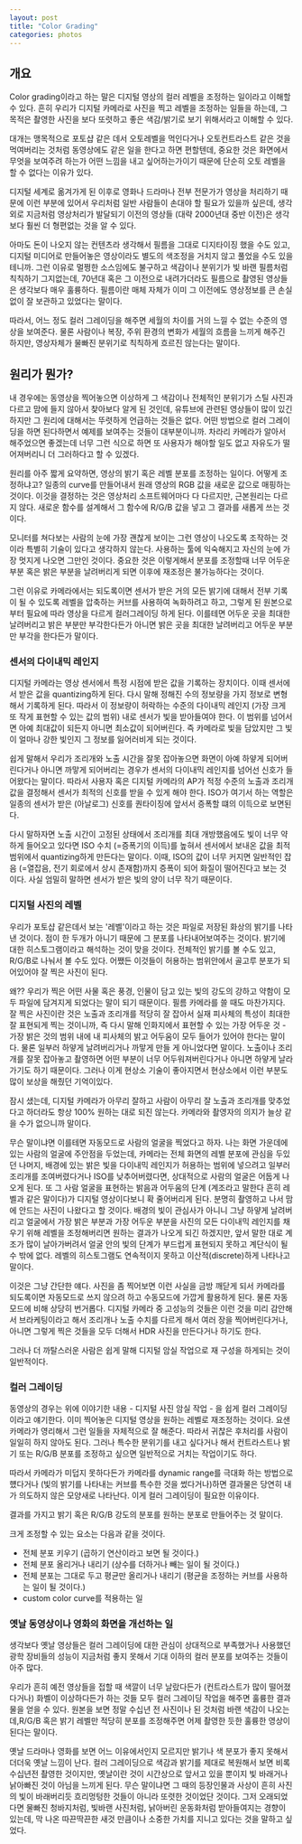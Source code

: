 ```yaml
---
layout: post
title: "Color Grading"
categories: photos
---
```


## 개요

Color grading이라고 하는 말은 디지털 영상의 컬러 레벨을 조정하는 일이라고 이해할 수 있다. 흔히 우리가 디지털 카메라로 사진을 찍고 레벨을 조정하는 일들을 하는데, 그 목적은 촬영한 사진을 보다 또렷하고 좋은 색감/밝기로 보기 위해서라고 이해할 수 있다.

대개는 맹목적으로 포토샵 같은 데서 오토레벨을 먹인다거나 오토컨트라스트 같은 것을 먹여버리는 것처럼 동영상에도 같은 일을 한다고 하면 편할텐데, 중요한 것은 화면에서 무엇을 보여주려 하는가 어떤 느낌을 내고 싶어하는가이기 때문에 단순히 오토 레벨을 할 수 없다는 이유가 있다.

디지털 세계로 옮겨가게 된 이후로 영화나 드라마나 전부 전문가가 영상을 처리하기 때문에 이런 부분에 있어서 우리처럼 일반 사람들이 손대야 할 필요가 있을까 싶은데, 생각외로 지금처럼 영상처리가 발달되기 이전의 영상들 (대략 2000년대 중반 이전)은 생각보다 훨씬 더 형편없는 것을 알 수 있다.

아마도 돈이 나오지 않는 컨텐츠라 생각해서 필름을 그대로 디지타이징 했을 수도 있고, 디지털 미디어로 만들어놓은 영상이라도 별도의 색조정을 거치지 않고 풀었을 수도 있을테니까. 그런 이유로 멀쩡한 소스임에도 불구하고 색감이나 분위기가 빛 바랜 필름처럼 칙칙하기 그지없는데, 70년대 혹은 그 이전으로 내려가더라도 필름으로 촬영된 영상들은 생각보다 매우 훌륭하다. 필름이란 매체 자체가 이미 그 이전에도 영상정보를 큰 손실 없이 잘 보관하고 있었다는 말이다.

따라서, 어느 정도 컬러 그레이딩을 해주면 세월의 차이를 거의 느낄 수 없는 수준의 영상을 보여준다. 물론 사람이나 복장, 주위 환경의 변화가 세월의 흐름을 느끼게 해주긴 하지만, 영상자체가 물빠진 분위기로 칙칙하게 흐르진 않는다는 말이다.

## 원리가 뭔가?

내 경우에는 동영상을 찍어놓으면 이상하게 그 색감이나 전체적인 분위기가 스틸 사진과 다르고 맘에 들지 않아서 찾아보다 알게 된 것인데, 유튜브에 관련된 영상들이 많이 있긴 하지만 그 원리에 대해서는 뚜렷하게 언급하는 것들은 없다. 어떤 방법으로 컬러 그레이딩을 하면 된다하면서 예제를 보여주는 것들이 대부분이니까. 차라리 카메라가 알아서 해주었으면 좋겠는데 너무 그런 식으로 하면 또 사용자가 해야할 일도 없고 자유도가 떨어져버리니 더 그러하다고 할 수 있겠다.

원리를 아주 짧게 요약하면, 영상의 밝기 혹은 레벨 분포를 조정하는 일이다. 어떻게 조정하냐고? 일종의 curve를 만들어내서 원래 영상의 RGB 값을 새로운 값으로 매핑하는 것이다. 이것을 결정하는 것은 영상처리 소프트웨어마다 다 다르지만, 근본원리는 다르지 않다. 새로운 함수를 설계해서 그 함수에 R/G/B 값을 넣고 그 결과를 새롭게 쓰는 것이다.

모니터를 쳐다보는 사람의 눈에 가장 괜찮게 보이는 그런 영상이 나오도록 조작하는 것이라 특별히 기술이 있다고 생각하지 않는다. 사용하는 툴에 익숙해지고 자신의 눈에 가장 멋지게 나오면 그만인 것이다. 중요한 것은 이렇게해서 분포를 조정할때 너무 어두운 부분 혹은 밝은 부분을 날려버리게 되면 이후에 재조정은 불가능하다는 것이다. 

그런 이유로 카메라에서는 되도록이면 센서가 받은 거의 모든 밝기에 대해서 전부 기록이 될 수 있도록 레벨을 압축하는 커브를 사용하여 녹화하려고 하고, 그렇게 된 원본으로부터 필요에 따라 영상을 다르게 컬러그레이딩 하게 된다. 이를테면 어두운 곳을 최대한 날려버리고 밝은 부분만 부각한다든가 아니면 밝은 곳을 최대한 날려버리고 어두운 부분만 부각을 한다든가 말이다. 

### 센서의 다이내믹 레인지

디지털 카메라는 영상 센서에서 특정 시점에 받은 값을 기록하는 장치이다. 이때 센서에서 받은 값을 quantizing하게 된다. 다시 말해 정해진 수의 정보량을 가지 정보로 변형해서 기록하게 된다. 따라서 이 정보량이 허락하는 수준의 다이내믹 레인지 (가장 크게 또 작게 표현할 수 있는 값의 범위) 내로 센서가 빛을 받아들여야 한다. 이 범위를 넘어서면 아예 최대값이 되든지 아니면 최소값이 되어버린다. 즉 카메라로 빛을 담았지만 그 빛이 얼마나 강한 빛인지 그 정보를 잃어러비게 되는 것이다.

쉽게 말해서 우리가 조리개와 노출 시간을 잘못 잡아놓으면 화면이 아예 하얗게 되어버린다거나 아니면 까맣게 되어버리는 경우가 센서의 다이내믹 레인지를 넘어선 신호가 들어왔다는 말이다. 따라서 사용자 혹은 디지털 카메라의 AP가 적정 수준의 노출과 조리개 값을 결정해서 센서가 최적의 신호를 받을 수 있게 해야 한다. ISO가 여기서 하는 역할은 일종의 센서가 받은 (아날로그) 신호를 퀀타이징에 앞서서 증폭할 떄의 이득으로 보면된다. 

다시 말하자면 노출 시간이 고정된 상태에서 조리개를 최대 개방했음에도 빛이 너무 약하게 들어오고 있다면 ISO 수치 (=증폭기의 이득)를 높혀서 센서에서 보내온 값을 최적 범위에서 quantizing하게 만든다는 말이다. 이때, ISO의 값이 너무 커지면 일반적인 잡음 (=열잡음, 전기 회로에서 상시 존재함)까지 증폭이 되어 화질이 떨어진다고 보는 것이다. 사실 엄밀히 말하면 센서가 받은 빛의 양이 너무 작기 때문이다.

### 디지털 사진의 레벨

우리가 포토샵 같은데서 보는 '레벨'이라고 하는 것은 파일로 저장된 화상의 밝기를 나타낸 것이다. 점이 한 두개가 아니기 때문에 그 분포를 나타내어보여주는 것이다. 밝기에 대한 히스토그램이라고 해석하는 것이 맞을 것이다. 전체적인 밝기를 볼 수도 있고, R/G/B로 나눠서 볼 수도 있다. 어쨌든 이것들이 허용하는 범위안에서 골고루 분포가 되어있어야 잘 찍은 사진이 된다.

왜?? 우리가 찍은 어떤 사물 혹은 풍경, 인물이 담고 있는 빛의 강도의 강하고 약함이 모두 파일에 담겨지게 되었다는 말이 되기 때문이다. 필름 카메라를 쓸 때도 마찬가지다. 잘 찍은 사진이란 것은 노출과 조리개를 적당히 잘 잡아서 실재 피사체의 특성이 최대한 잘 표현되게 찍는 것이니까, 즉 다시 말해 인화지에서 표현할 수 있는 가장 어두운 것 - 가장 밝은 것의 범위 내에 내 피사체의 밝고 어두움이 모두 들어가 있어야 한다는 말이다. 물론 일부러 하얗게 날려버리거나 까맣게 만들 게 아니었다면 말이다. 노출이나 조리개를 잘못 잡아놓고 촬영하면 어떤 부분이 너무 어두워져버린다거나 아니면 하얗게 날라가기도 하기 때문이다. 그러나 이게 현상소 기술이 좋아지면서 현상소에서 이런 부분도 많이 보상을 해줬던 기억이있다.

잠시 샜는데, 디지털 카메라가 아무리 잘하고 사람이 아무리 잘 노출과 조리개를 맞추었다고 하더라도 항상 100% 원하는 대로 되진 않는다. 카메라와 촬영자의 의지가 늘상 같을 수가 없으니까 말이다.

무슨 말이냐면 이를테면 자동모드로 사람의 얼굴을 찍었다고 하자. 나는 화면 가운데에 있는 사람의 얼굴에 주안점을 두었는데, 카메라는 전체 화면의 레벨 분포에 관심을 두있던 나머지, 배경에 있는 밝은 빛을 다이내믹 레인지가 허용하는 범위에 넣으려고 일부러 조리개를 조여버렸다거나 ISO를 낮추어버렸다면, 상대적으로 사람의 얼굴은 어둡게 나오게 된다. 또 그 사람 얼굴을 표현하는 밝음과 어두움의 단계 (계조라고 말한다 흔히 레벨과 같은 말이다)가 디지털 영상이다보니 확 줄어버리게 된다. 분명히 촬영하고 나서 맘에 안드는 사진이 나왔다고 할 것이다. 배경의 빛이 관심사가 아니니 그냥 하얗게 날려버리고 얼굴에서 가장 밝은 부분과 가장 어두운 부분을 사진의 모든 다이내믹 레인지를 채우기 위해 레벨을 조정해버리면 원하는 결과가 나오게 되긴 하겠지만, 앞서 말한 대로 계조가 많이 날아가버려서 얼굴 안의 빛의 단계가 부드럽게 표현되지 못하고 계단식이 될 수 밖에 없다. 레벨의 히스토그램도 연속적이지 못하고 이산적(discrete)하게 나타나고 말이다.

이것은 그냥 간단한 얘다. 사진을 좀 찍어보면 이런 사실을 금방 깨닫게 되서 카메라를 되도록이면 자동모드로 쓰지 않으려 하고 수동모드에 가깝게 활용하게 된다. 물론 자동 모드에 비해 상당히 번거롭다. 디지털 카메라 중 고성능의 것들은 이런 것을 미리 감안해서 브라케팅이라고 해서 조리개나 노출 수치를 다르게 해서 여러 장을 찍어버린다거나, 아니면 그렇게 찍은 것들을 모두 더해서 HDR 사진을 만든다거나 하기도 한다.

그러나 더 까탈스러운 사람은 쉽게 말해 디지털 암실 작업으로 재 구성을 하게되는 것이 일반적이다.

### 컬러 그레이딩

동영상의 경우는 위에 이야기한 내용 - 디지털 사진 암실 작업 - 을 쉽게 컬러 그레이딩이라고 얘기한다. 이미 찍어놓은 디지털 영상을 원하는 레벨로 재조정하는 것이다. 요샌 카메라가 영리해서 그런 일들을 자체적으로 잘 해준다. 따라서 귀찮은 후처리를 사람이 일일히 하지 않아도 된다. 그러나 특수한 분위기를 내고 싶다거나 해서 컨트라스트나 밝기 또는 R/G/B 분포를 조정하고 싶으면 일반적으로 거치는 작업이기도 하다. 

따라서 카메라가 미덥지 못하다든가 카메라를 dynamic range를 극대화 하는 방법으로 헀다거나 (빛의 밝기를 나타내는 커브를 특수한 것을 썼다거나)하면 결과물은 당연히 내가 의도하지 않은 모양새로 나타난다. 이게 컬러 그레이딩이 필요한 이유이다. 

결과를 가지고 밝기 혹은 R/G/B 강도의 분포를 원하는 분포로 만들어주는 것 말이다.

크게 조정할 수 있는
 요소는 다음과 같을 것이다.
- 전체 분포 키우기 (곱하기 연산이라고 보면 될 것이다.)
- 전체 분포 올리거나 내리기 (상수를 더하거나 빼는 일이 될 것이다.)
- 전체 분포는 그대로 두고 평균만 올리거나 내리기 (평균을 조정하는 커브를 사용하는 일이 될 것이다.)
- custom color curve를 적용하는 일

### 옛날 동영상이나 영화의 화면을 개선하는 일

생각보다 옛날 영상들은 컬러 그레이딩에 대한 관심이 상대적으로 부족했거나 사용했던 광학 장비들의 성능이 지금처럼 좋지 못해서 기대 이하의 컬러 분포를 보여주는 것들이 아주 많다. 

우리가 흔히 예전 영상들을 접할 때 색깔이 너무 날랐다든가 (컨트라스트가 많이 떨어졌다거나) 화벨이 이상하다든가 하는 것들 모두 컬러 그레이딩 작업을 해주면 훌륭한 결과물을 얻을 수 있다. 원본을 보면 정말 수십년 전 사진이나 된 것처럼 바랜 색감이 나오는데,R/G/B 혹은 밝기 레벨만 적당히 분포를 조정해주면 어제 촬영한 듯한 훌륭한 영상이 된다는 말이다. 

옛날 드라마나 영화를 보면 어느 이유에서인지 모르지만 밝기나 색 분포가 좋지 못해서 더더욱 옛날 느낌이 난다. 컬러 그레이딩으로 색감과 밝기를 제대로 복원해서 보면 비록 수십년전 촬영한 것이지만, 옛날이란 것이 시간상으로 앞서고 있을 뿐이지 빛 바래거나 낡아빠진 것이 아님을 느끼게 된다. 무슨 말이냐면 그 때의 등장인물과 사상이 흔히 사진의 빛이 바래버리듯 흐리멍텅한 것들이 아니라 또렷한 것이었단 것이다. 그저 오래되었다면 물빠진 청바지처럼, 빛바랜 사진처럼, 낡아버린 운동화처럼 받아들여지는 경향이 있는데, 막 나온 따끈딱끈한 새것 만큼이나 소중한 가치를 지니고 있다는 것을 말하고 싶었다.
